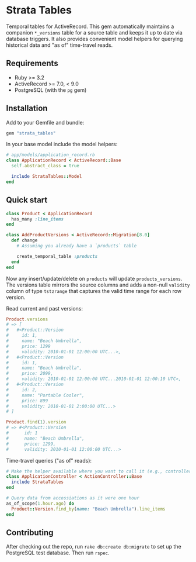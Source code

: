 # Strata Tables

Temporal tables for ActiveRecord. This gem automatically maintains a companion `*_versions` table for a source table and keeps it up to date via database triggers. It also provides convenient model helpers for querying historical data and "as of" time-travel reads.

## Requirements

- Ruby >= 3.2
- ActiveRecord >= 7.0, < 9.0
- PostgreSQL (with the `pg` gem)

## Installation

Add to your Gemfile and bundle:

```ruby
gem "strata_tables"
```

In your base model include the model helpers:

```ruby
# app/models/application_record.rb
class ApplicationRecord < ActiveRecord::Base
  self.abstract_class = true

  include StrataTables::Model
end
```

## Quick start

```ruby
class Product < ApplicationRecord
  has_many :line_items
end

class AddProductVersions < ActiveRecord::Migration[8.0]
  def change
    # Assuming you already have a `products` table

    create_temporal_table :products
  end
end
```

Now any insert/update/delete on `products` will update `products_versions`. The versions table mirrors the source columns and adds a non-null `validity` column of type `tstzrange` that captures the valid time range for each row version.

Read current and past versions:

```ruby
Product.versions
# => [
#   #<Product::Version
#     id: 1,
#     name: "Beach Umbrella",
#     price: 1299
#     validity: 2010-01-01 12:00:00 UTC...>,
#   #<Product::Version
#     id: 1,
#     name: "Beach Umbrella",
#     price: 2099,
#     validity: 2010-01-01 12:00:00 UTC...2010-01-01 12:00:10 UTC>,
#   #<Product::Version
#     id: 2,
#     name: "Portable Cooler",
#     price: 899
#     validity: 2010-01-01 2:00:00 UTC...>
# ]

Product.find(1).version
# => #<Product::Version
#      id: 1
#      name: "Beach Umbrella",
#      price: 1299,
#      validity: 2010-01-01 12:00:00 UTC...>
```

Time-travel queries ("as of" reads):

```ruby
# Make the helper available where you want to call it (e.g., controllers/services)
class ApplicationController < ActionController::Base
  include StrataTables
end

# Query data from accossiations as it were one hour
as_of_scope(1.hour.ago) do
  Product::Version.find_by(name: "Beach Umbrella").line_items
end
```

## Contributing

After checking out the repo, run `rake db:create db:migrate` to set up the PostgreSQL test database. Then run `rspec`.
